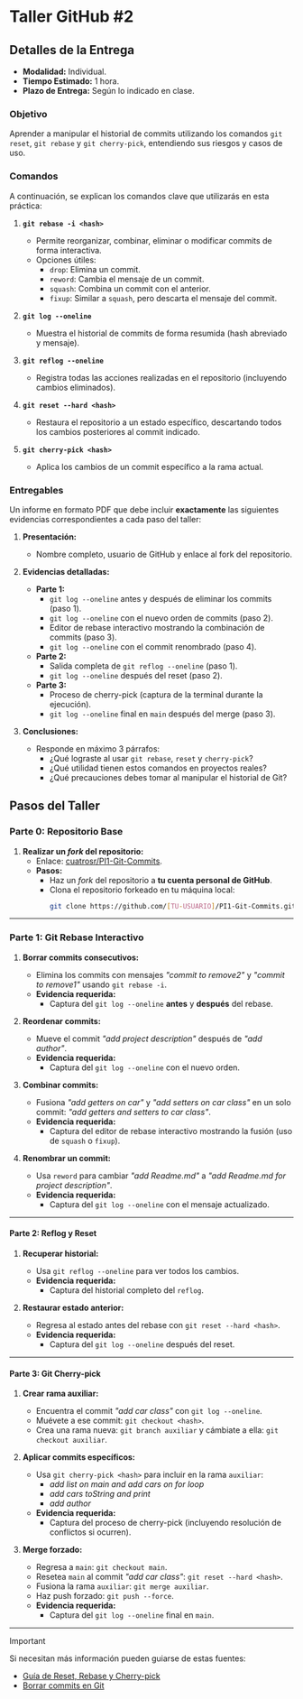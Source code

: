 # **Taller GitHub #2**

## **Detalles de la Entrega**

- **Modalidad:** Individual.
- **Tiempo Estimado:** 1 hora.
- **Plazo de Entrega:** Según lo indicado en clase.

### **Objetivo**

Aprender a manipular el historial de commits utilizando los comandos `git reset`, `git rebase` y `git cherry-pick`, entendiendo sus riesgos y casos de uso.

### **Comandos**

A continuación, se explican los comandos clave que utilizarás en esta práctica:

1. **`git rebase -i <hash>`**

   - Permite reorganizar, combinar, eliminar o modificar commits de forma interactiva.
   - Opciones útiles:
     - `drop`: Elimina un commit.
     - `reword`: Cambia el mensaje de un commit.
     - `squash`: Combina un commit con el anterior.
     - `fixup`: Similar a `squash`, pero descarta el mensaje del commit.

2. **`git log --oneline`**

   - Muestra el historial de commits de forma resumida (hash abreviado y mensaje).

3. **`git reflog --oneline`**

   - Registra todas las acciones realizadas en el repositorio (incluyendo cambios eliminados).

4. **`git reset --hard <hash>`**

   - Restaura el repositorio a un estado específico, descartando todos los cambios posteriores al commit indicado.

5. **`git cherry-pick <hash>`**
   - Aplica los cambios de un commit específico a la rama actual.

### **Entregables**

Un informe en formato PDF que debe incluir **exactamente** las siguientes evidencias correspondientes a cada paso del taller:

1. **Presentación:**

   - Nombre completo, usuario de GitHub y enlace al fork del repositorio.

2. **Evidencias detalladas:**

   - **Parte 1:**
     - `git log --oneline` antes y después de eliminar los commits (paso 1).
     - `git log --oneline` con el nuevo orden de commits (paso 2).
     - Editor de rebase interactivo mostrando la combinación de commits (paso 3).
     - `git log --oneline` con el commit renombrado (paso 4).
   - **Parte 2:**
     - Salida completa de `git reflog --oneline` (paso 1).
     - `git log --oneline` después del reset (paso 2).
   - **Parte 3:**
     - Proceso de cherry-pick (captura de la terminal durante la ejecución).
     - `git log --oneline` final en `main` después del merge (paso 3).

3. **Conclusiones:**
   - Responde en máximo 3 párrafos:
     - ¿Qué lograste al usar `git rebase`, `reset` y `cherry-pick`?
     - ¿Qué utilidad tienen estos comandos en proyectos reales?
     - ¿Qué precauciones debes tomar al manipular el historial de Git?

## **Pasos del Taller**

### **Parte 0: Repositorio Base**

1. **Realizar un _fork_ del repositorio:**
   - Enlace: [cuatrosr/PI1-Git-Commits](https://github.com/cuatrosr/PI1-Git-Commits).
   - **Pasos:**
     - Haz un _fork_ del repositorio a **tu cuenta personal de GitHub**.
     - Clona el repositorio forkeado en tu máquina local:
       ```bash
       git clone https://github.com/[TU-USUARIO]/PI1-Git-Commits.git
       ```

---

### **Parte 1: Git Rebase Interactivo**

1. **Borrar commits consecutivos:**

   - Elimina los commits con mensajes _"commit to remove2"_ y _"commit to remove1"_ usando `git rebase -i`.
   - **Evidencia requerida:**
     - Captura del `git log --oneline` **antes** y **después** del rebase.

2. **Reordenar commits:**

   - Mueve el commit _"add project description"_ después de _"add author"_.
   - **Evidencia requerida:**
     - Captura del `git log --oneline` con el nuevo orden.

3. **Combinar commits:**

   - Fusiona _"add getters on car"_ y _"add setters on car class"_ en un solo commit: _"add getters and setters to car class"_.
   - **Evidencia requerida:**
     - Captura del editor de rebase interactivo mostrando la fusión (uso de `squash` o `fixup`).

4. **Renombrar un commit:**
   - Usa `reword` para cambiar _"add Readme.md"_ a _"add Readme.md for project description"_.
   - **Evidencia requerida:**
     - Captura del `git log --oneline` con el mensaje actualizado.

---

#### **Parte 2: Reflog y Reset**

1. **Recuperar historial:**

   - Usa `git reflog --oneline` para ver todos los cambios.
   - **Evidencia requerida:**
     - Captura del historial completo del `reflog`.

2. **Restaurar estado anterior:**
   - Regresa al estado antes del rebase con `git reset --hard <hash>`.
   - **Evidencia requerida:**
     - Captura del `git log --oneline` después del reset.

---

#### **Parte 3: Git Cherry-pick**

1. **Crear rama auxiliar:**

   - Encuentra el commit _"add car class"_ con `git log --oneline`.
   - Muévete a ese commit: `git checkout <hash>`.
   - Crea una rama nueva: `git branch auxiliar` y cámbiate a ella: `git checkout auxiliar`.

2. **Aplicar commits específicos:**

   - Usa `git cherry-pick <hash>` para incluir en la rama `auxiliar`:
     - _add list on main and add cars on for loop_
     - _add cars toString and print_
     - _add author_
   - **Evidencia requerida:**
     - Captura del proceso de cherry-pick (incluyendo resolución de conflictos si ocurren).

3. **Merge forzado:**
   - Regresa a `main`: `git checkout main`.
   - Resetea `main` al commit _"add car class"_: `git reset --hard <hash>`.
   - Fusiona la rama `auxiliar`: `git merge auxiliar`.
   - Haz push forzado: `git push --force`.
   - **Evidencia requerida:**
     - Captura del `git log --oneline` final en `main`.

---

> [!IMPORTANT]
> Si necesitan más información pueden guiarse de estas fuentes:
>
> - [Guía de Reset, Rebase y Cherry-pick](https://vergaracarmona.es/reset-rebase-cherry-pick/)
> - [Borrar commits en Git](https://jonsegador.com/2015/06/borrar-commits-de-git-reset-rebase-cherry-pick/)
